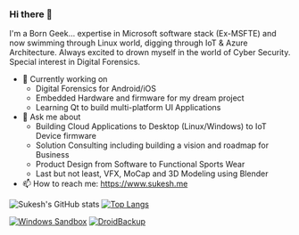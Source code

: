 ### Hi there 👋
I'm a Born Geek... expertise in Microsoft software stack (Ex-MSFTE) and now swimming through Linux world, digging through IoT & Azure Architecture. Always excited to drown myself in the world of Cyber Security. Special interest in Digital Forensics.

- 🔭 Currently working on 
  - Digital Forensics for Android/iOS 
  - Embedded Hardware and firmware for my dream project
  - Learning Qt to build multi-platform UI Applications
- 💬 Ask me about 
	- Building Cloud Applications to Desktop (Linux/Windows) to IoT Device firmware
	- Solution Consulting including building a vision and roadmap for Business
	- Product Design from Software to Functional Sports Wear
	- Last but not least, VFX, MoCap and 3D Modeling using Blender
- 📫 How to reach me: https://www.sukesh.me

![Sukesh's GitHub stats](https://github-readme-stats.vercel.app/api?username=sukesh-ak&show_icons=true&theme=transparent&count_private=true&card_width=400) [![Top Langs](https://github-readme-stats.vercel.app/api/top-langs/?username=sukesh-ak&layout=compact&theme=transparent&card_width=350)](https://www.sukesh.me)

[![Windows Sandbox](https://github-readme-stats.vercel.app/api/pin/?username=sukesh-ak&repo=Windows-Sandbox-with-VSCODE&theme=transparent&card_width=350)](https://github.com/sukesh-ak/Windows-Sandbox-with-VSCODE) [![DroidBackup](https://github-readme-stats.vercel.app/api/pin/?username=sukesh-ak&repo=DroidBackup&theme=transparent&card_width=350)](https://github.com/sukesh-ak/DroidBackup)
